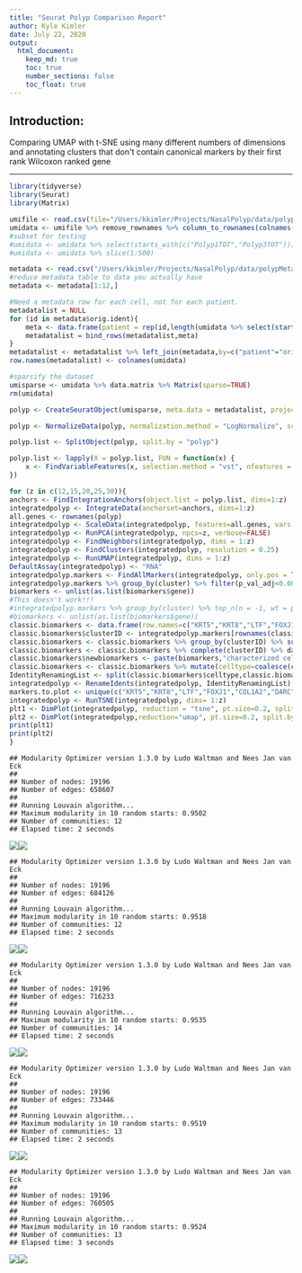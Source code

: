 ```yaml
---
title: "Seurat Polyp Comparison Report"
author: Kyle Kimler
date: July 22, 2020
output:
  html_document:
    keep_md: true
    toc: true
    number_sections: false
    toc_float: true
---
```


Introduction:
------------

Comparing UMAP with t-SNE using many different numbers of dimensions and annotating clusters that don't contain canonical markers by their first rank Wilcoxon ranked gene

------------


```r
library(tidyverse)
library(Seurat)
library(Matrix)

umifile <- read.csv(file="/Users/kkimler/Projects/NasalPolyp/data/polypALL.csv",header=TRUE,stringsAsFactors=FALSE)
umidata <- umifile %>% remove_rownames %>% column_to_rownames(colnames(umifile)[1])
#subset for testing
#umidata <- umidata %>% select(starts_with(c("Polyp1TOT","Polyp3TOT")))
#umidata <- umidata %>% slice(1:500)

metadata <- read.csv("/Users/kkimler/Projects/NasalPolyp/data/polypMetadata.csv")
#reduce metadata table to data you actually have
metadata <- metadata[1:12,]

#Need a metadata row for each cell, not for each patient.
metadatalist = NULL
for (id in metadata$orig.ident){
	meta <- data.frame(patient = rep(id,length(umidata %>% select(starts_with(id)))), row.names=colnames(umidata %>% select(starts_with(id))))
	metadatalist = bind_rows(metadatalist,meta)
}
metadatalist <- metadatalist %>% left_join(metadata,by=c("patient"="orig.ident"))
row.names(metadatalist) <- colnames(umidata)

#sparsify the dataset
umisparse <- umidata %>% data.matrix %>% Matrix(sparse=TRUE)
rm(umidata)

polyp <- CreateSeuratObject(umisparse, meta.data = metadatalist, project = "polyp_scRNAseq")

polyp <- NormalizeData(polyp, normalization.method = "LogNormalize", scale.factor = 10000)

polyp.list <- SplitObject(polyp, split.by = "polyp")

polyp.list <- lapply(X = polyp.list, FUN = function(x) {
    x <- FindVariableFeatures(x, selection.method = "vst", nfeatures = 2000)
})

for (z in c(12,15,20,25,30)){
anchors <- FindIntegrationAnchors(object.list = polyp.list, dims=1:z)
integratedpolyp <- IntegrateData(anchorset=anchors, dims=1:z)
all.genes <- rownames(polyp)
integratedpolyp <- ScaleData(integratedpolyp, features=all.genes, vars.to.regress=NULL)
integratedpolyp <- RunPCA(integratedpolyp, npcs=z, verbose=FALSE)
integratedpolyp <- FindNeighbors(integratedpolyp, dims = 1:z)
integratedpolyp <- FindClusters(integratedpolyp, resolution = 0.25)
integratedpolyp <- RunUMAP(integratedpolyp, dims = 1:z)
DefaultAssay(integratedpolyp) <- "RNA"
integratedpolyp.markers <- FindAllMarkers(integratedpolyp, only.pos = TRUE, min.pct = 0.25, logfc.threshold = 0.25)
integratedpolyp.markers %>% group_by(cluster) %>% filter(p_val_adj<0.001) %>% top_n(n = 1, wt = avg_logFC) -> biomarkers
biomarkers <- unlist(as.list(biomarkers$gene))
#This doesn't work!!!
#integratedpolyp.markers %>% group_by(cluster) %>% top_n(n = -1, wt = p_val) -> biomarkers
#biomarkers <- unlist(as.list(biomarkers$gene))
classic.biomarkers <- data.frame(row.names=c("KRT5","KRT8","LTF","FOXJ1","COL1A2","DARC","CD79A","TRBC2","HLA-DRA","TPSAB1"),celltype=c("Basal","Apical","Glandular","Ciliated","Fibroblast","Endothelial","Plasma_Cell","T_Cell","Myeloid","Mast_Cell"))
classic.biomarkers$clusterID <- integratedpolyp.markers[rownames(classic.biomarkers),]$cluster
classic.biomarkers <- classic.biomarkers %>% group_by(clusterID) %>% summarise(celltype=toString(celltype))
classic.biomarkers <- classic.biomarkers %>% complete(clusterID) %>% data.frame 
classic.biomarkers$newbiomarkers <- paste(biomarkers,"characterized cells")
classic.biomarkers <- classic.biomarkers %>% mutate(celltype=coalesce(celltype,newbiomarkers))
IdentityRenamingList <- split(classic.biomarkers$celltype,classic.biomarkers$clusterID)
integratedpolyp <- RenameIdents(integratedpolyp, IdentityRenamingList)
markers.to.plot <- unique(c("KRT5","KRT8","LTF","FOXJ1","COL1A2","DARC","CD79A","TRBC2","HLA-DRA","TPSAB1",unlist(as.list((integratedpolyp.markers %>% group_by(cluster) %>% top_n(n=2,wt=avg_logFC))$gene))))
integratedpolyp <- RunTSNE(integratedpolyp, dims= 1:z)
plt1 <- DimPlot(integratedpolyp, reduction = "tsne", pt.size=0.2, split.by="polyp") + labs(title=paste("t-sne from",z,"PC's"))
plt2 <- DimPlot(integratedpolyp,reduction="umap", pt.size=0.2, split.by="polyp") + labs(title=paste("UMAP from",z,"PC's"))
print(plt1)
print(plt2)
}
```

```
## Modularity Optimizer version 1.3.0 by Ludo Waltman and Nees Jan van Eck
## 
## Number of nodes: 19196
## Number of edges: 658607
## 
## Running Louvain algorithm...
## Maximum modularity in 10 random starts: 0.9502
## Number of communities: 12
## Elapsed time: 2 seconds
```

![](UMAPTsnePolypDims5s_files/figure-html/unnamed-chunk-1-1.png)<!-- -->![](UMAPTsnePolypDims5s_files/figure-html/unnamed-chunk-1-2.png)<!-- -->

```
## Modularity Optimizer version 1.3.0 by Ludo Waltman and Nees Jan van Eck
## 
## Number of nodes: 19196
## Number of edges: 684126
## 
## Running Louvain algorithm...
## Maximum modularity in 10 random starts: 0.9518
## Number of communities: 12
## Elapsed time: 2 seconds
```

![](UMAPTsnePolypDims5s_files/figure-html/unnamed-chunk-1-3.png)<!-- -->![](UMAPTsnePolypDims5s_files/figure-html/unnamed-chunk-1-4.png)<!-- -->

```
## Modularity Optimizer version 1.3.0 by Ludo Waltman and Nees Jan van Eck
## 
## Number of nodes: 19196
## Number of edges: 716233
## 
## Running Louvain algorithm...
## Maximum modularity in 10 random starts: 0.9535
## Number of communities: 14
## Elapsed time: 2 seconds
```

![](UMAPTsnePolypDims5s_files/figure-html/unnamed-chunk-1-5.png)<!-- -->![](UMAPTsnePolypDims5s_files/figure-html/unnamed-chunk-1-6.png)<!-- -->

```
## Modularity Optimizer version 1.3.0 by Ludo Waltman and Nees Jan van Eck
## 
## Number of nodes: 19196
## Number of edges: 733446
## 
## Running Louvain algorithm...
## Maximum modularity in 10 random starts: 0.9519
## Number of communities: 13
## Elapsed time: 2 seconds
```

![](UMAPTsnePolypDims5s_files/figure-html/unnamed-chunk-1-7.png)<!-- -->![](UMAPTsnePolypDims5s_files/figure-html/unnamed-chunk-1-8.png)<!-- -->

```
## Modularity Optimizer version 1.3.0 by Ludo Waltman and Nees Jan van Eck
## 
## Number of nodes: 19196
## Number of edges: 760505
## 
## Running Louvain algorithm...
## Maximum modularity in 10 random starts: 0.9524
## Number of communities: 13
## Elapsed time: 3 seconds
```

![](UMAPTsnePolypDims5s_files/figure-html/unnamed-chunk-1-9.png)<!-- -->![](UMAPTsnePolypDims5s_files/figure-html/unnamed-chunk-1-10.png)<!-- -->
